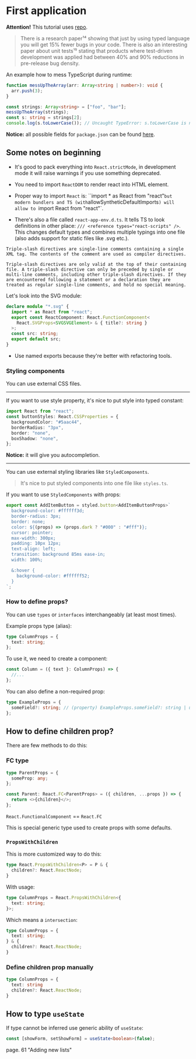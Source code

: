 # First application

**Attention!** This tutorial uses [repo](https://github.com/fedek6/fullstack-react-with-ts).

> There is a research paper¹⁴ showing that just by using typed language you will get 15% fewer bugs in your code. There is also an interesting paper about unit tests¹⁵ stating that products where test-driven development was applied had between 40% and 90% reductions in pre-release bug density.

An example how to mess TypeScript during runtime:

```ts
function messUpTheArray(arr: Array<string | number>): void {
  arr.push(3);
}

const strings: Array<string> = ["foo", "bar"];
messUpTheArray(strings);
const s: string = strings[2];
console.log(s.toLowerCase()); // Uncaught TypeError: s.toLowerCase is not a function
```

**Notice:** all possible fields for `package.json` can be found [here](https://docs.npmjs.com/cli/v8/configuring-npm/package-json).

## Some notes on beginning

- It's good to pack everything into `React.strictMode`, in development mode it will raise warnings if you use something deprecated.

- You need to import `ReactDOM` to render react into HTML element.

- Proper way to import `React` is: ``import * as React from "react"` but modern bundlers and TS (with `allowSyntheticDefaultImports`) will allow to `import React from "react"`.

- There's also a file called `react-app-env.d.ts`. It tells TS to look definitions in other place: `/// <reference types="react-scripts" />`. This changes default types and combines multiple typings into one file (also adds support for static files like .svg etc.).

```
Triple-slash directives are single-line comments containing a single XML tag. The contents of the comment are used as compiler directives.

Triple-slash directives are only valid at the top of their containing file. A triple-slash directive can only be preceded by single or multi-line comments, including other triple-slash directives. If they are encountered following a statement or a declaration they are treated as regular single-line comments, and hold no special meaning.
```

Let's look into the SVG module:

```ts
declare module "*.svg" {
  import * as React from "react";
  export const ReactComponent: React.FunctionComponent<
    React.SVGProps<SVGSVGElement> & { title?: string }
  >;
  const src: string;
  export default src;
}
```

- Use named exports because they're better with refactoring tools.

### Styling components

You can use external CSS files.

---

If you want to use style property, it's nice to put style into typed constant:

```ts
import React from "react";
const buttonStyles: React.CSSProperties = {
  backgroundColor: "#5aac44",
  borderRadius: "3px",
  border: "none",
  boxShadow: "none",
};
```

**Notice:** it will give you autocompletion.

---

You can use external styling libraries like `StyledComponents`.

> It's nice to put styled components into one file like `styles.ts`.

If you want to use `StyledComponents` with props:

```ts
export const AddItemButton = styled.button<AddItemButtonProps>`
  background-color: #ffffff3d;
  border-radius: 3px;
  border: none;
  color: ${(props) => (props.dark ? "#000" : "#fff")};
  cursor: pointer;
  max-width: 300px;
  padding: 10px 12px;
  text-align: left;
  transition: background 85ms ease-in;
  width: 100%;

  &:hover {
    background-color: #ffffff52;
  }
`;
```

### How to define props?

You can use `types` or `interfaces` interchangeably (at least most times).

Example props type (alias):

```ts
type ColumnProps = {
  text: string;
};
```

To use it, we need to create a component:

```ts
const Column = ({ text }: ColumnProps) => {
  //...
};
```

You can also define a non-required prop:

```ts
type ExampleProps = {
  someField?: string; // (property) ExampleProps.someField?: string | undefined
};
```

## How to define children prop?

There are few methods to do this:

### FC type

```ts
type ParentProps = {
  someProp: any;
};

const Parent: React.FC<ParentProps> = ({ children, ...props }) => {
  return <>{children}</>;
};
```

`React.FunctionalComponent` == `React.FC`

This is special generic type used to create props with some defaults.

### `PropsWithChildren`

This is more customized way to do this:

```ts
type React.PropsWithChildren<P> = P & {
  children?: React.ReactNode;
}
```

With usage:

```ts
type ColumnProps = React.PropsWithChildren<{
  text: string;
}>;
```

Which means a `intersection`:

```ts
type ColumnProps = {
  text: string;
} & {
  children?: React.ReactNode;
}
```

### Define children prop manually

```ts
type ColumnProps = {
  text: string
  children?: React.ReactNode;
}
```

## How to type `useState`

If type cannot be inferred use generic ability of `useState`:

```ts
const [showForm, setShowForm] = useState<boolean>(false);
```

page. 61 "Adding new lists"